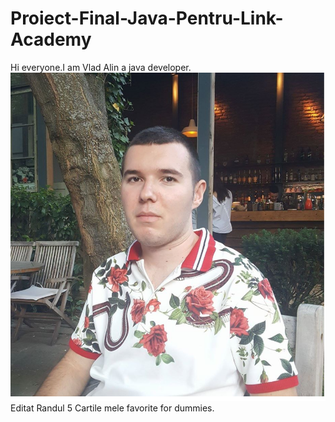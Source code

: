 # Proiect-Final-Java-Pentru-Link-Academy
Hi everyone.I am Vlad Alin a java developer.
![headshot](profil.png)
Editat
Randul 5
Cartile mele favorite for dummies.
